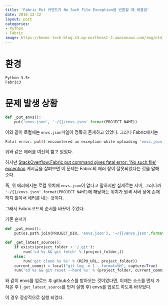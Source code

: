 ```yaml
---
title: 'Fabric Put 커맨드가 No Such File Exception을 반환할 때 해결법'
date: 2016-12-22
layout: post
categories:
- Python
- Fabric
image: https://beomi-tech-blog.s3.ap-northeast-2.amazonaws.com/img/old_post/python-fabric-logo.jpg
---
```


# 환경

```
Python 3.5+
Fabric3
```

# 문제 발생 상황

```py
def _put_envs():
    put('envs.json', '~/{}/envs.json'.format(PROJECT_NAME))
```

이와 같이 로컬에는 `envs.json`파일이 명확히 존재하고 있었다.
그러나 Fabric에서는 

```sh
Fatal error: put() encountered an exception while uploading 'envs.json'
```

위와 같은 에러를 여전히 뿜고 있었다.

하지만 [StackOverflow:Fabric put command gives fatal error: 'No such file' exception](http://stackoverflow.com/questions/6351370/fabric-put-command-gives-fatal-error-no-such-file-exception) 게시글을 살펴보면 이 문제는 Fabirc의 에러 창이 잘못되었다는 것을 말해준다.

즉, 위 에러에서는 로컬 위치에 `envs.json`이 없다고 말하지만 실제로는 서버, 그러니까 `'~/{}/envs.json'.format(PROJECT_NAME)`에 해당하는 위치가 원격 서버 상에 존재하지 않아서 에러를 내는 것이다.

그래서 Fabric코드의 순서를 바꾸어 주었다.

기존 순서가

```py
def _put_envs():
    put(os.path.join(PROJECT_DIR, 'envs.json'), '~/{}/envs.json'.format(PROJECT_NAME))

def _get_latest_source():
    if exists(project_folder + '/.git'):
        run('cd %s && git fetch' % (project_folder,))
    else:
        run('git clone %s %s' % (REPO_URL, project_folder))
    current_commit = local("git log -n 1 --format=%H", capture=True)
    run('cd %s && git reset --hard %s' % (project_folder, current_commit))
```

와 같이 envs를 업로드 후 github소스를 받아오는 것이었다면, 이제는 소스를 먼저 가져온 후 (`_get_latest_source`를 먼저 실행 후) envs를 업로드 하도록 바꾸었다.

이 경우 정상적으로 실행 되었다.


